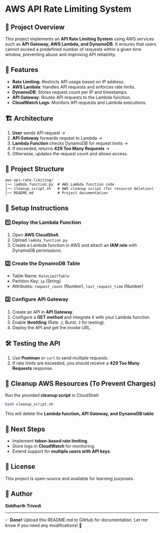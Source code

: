 # AWS API Rate Limiting System

## 📌 Project Overview
This project implements an **API Rate Limiting System** using AWS services such as **API Gateway, AWS Lambda, and DynamoDB**. It ensures that users cannot exceed a predefined number of requests within a given time window, preventing abuse and improving API reliability.

## 🚀 Features
- **Rate Limiting**: Restricts API usage based on IP address.
- **AWS Lambda**: Handles API requests and enforces rate limits.
- **DynamoDB**: Stores request count per IP and timestamps.
- **API Gateway**: Routes API requests to the Lambda function.
- **CloudWatch Logs**: Monitors API requests and Lambda executions.

## 🏗️ Architecture
1. **User** sends API request →
2. **API Gateway** forwards request to Lambda →
3. **Lambda Function** checks DynamoDB for request limits →
4. If exceeded, returns **429 Too Many Requests** →
5. Otherwise, updates the request count and allows access.

## 📂 Project Structure
```
aws-api-rate-limiting/
│── lambda_function.py  # AWS Lambda function code
│── cleanup_script.sh   # AWS cleanup script (for resource deletion)
│── README.md           # Project documentation
```

## 🔧 Setup Instructions
### **1️⃣ Deploy the Lambda Function**
1. Open **AWS CloudShell**.
2. Upload `lambda_function.py`.
3. Create a Lambda function in AWS and attach an **IAM role** with DynamoDB permissions.

### **2️⃣ Create the DynamoDB Table**
- Table Name: `RateLimitTable`
- Partition Key: `ip` (String)
- Attributes: `request_count` (Number), `last_request_time` (Number)

### **3️⃣ Configure API Gateway**
1. Create an API in **API Gateway**.
2. Configure a **GET method** and integrate it with your Lambda function.
3. Enable **throttling** (Rate: `2`, Burst: `3` for testing).
4. Deploy the API and get the invoke URL.

## 🛠️ Testing the API
1. Use **Postman** or `curl` to send multiple requests.
2. If rate limits are exceeded, you should receive a **429 Too Many Requests** response.

## 🔄 Cleanup AWS Resources (To Prevent Charges)
Run the provided **cleanup script** in CloudShell:
```sh
bash cleanup_script.sh
```
This will delete the **Lambda function, API Gateway, and DynamoDB table**.

## 📌 Next Steps
- Implement **token-based rate limiting**.
- Store logs in **CloudWatch** for monitoring.
- Extend support for **multiple users with API keys**.

## 📜 License
This project is open-source and available for learning purposes.

## 👤 Author
**Siddharth Trivedi**

---
✅ **Done!** Upload this README.md to GitHub for documentation. Let me know if you need any modifications! 🚀

